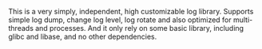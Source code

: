 This is a very simply, independent, high customizable log library. Supports simple log dump, change log level, log rotate and also optimized for multi-threads and processes. And it only rely on some basic library, including glibc and libase, and no other dependencies.
